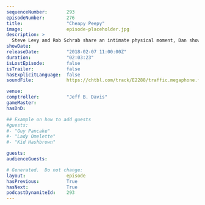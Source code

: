 ```yaml
---
sequenceNumber:       293
episodeNumber:        276
title:                "Cheapy Peepy"
image:                episode-placeholder.jpg
description: >
  Steve Levy and Rob Schrab share an intimate physical moment, Dan shows off his Dave Matthews impression, and we discuss the hot button political issue on everyone's mind: Spiro Agnew. Featuring Dan Harmon, Jeff Bryan Davis, Spencer Crittenden, Rob Schr...
showDate:             
releaseDate:          "2018-02-07 11:00:00Z"
duration:             "02:03:23"
isLostEpisode:        false
isTrailer:            false
hasExplicitLanguage:  false
soundFile:            https://chtbl.com/track/E2288/traffic.megaphone.fm/STA4108191484.mp3?updated=1596784321

venue:                
comptroller:          "Jeff B. Davis"
gameMaster:           
hasDnD:               

## Example on how to add guests
#guests:
#- "Guy Pancake"
#- "Lady Omelette"
#- "Kid Hashbrown"

guests:
audienceGuests:

# Generated.  Do not change:
layout:               episode
hasPrevious:          True
hasNext:              True
podcastDynamiteId:    293
---
```

